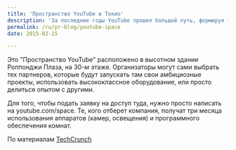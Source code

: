 ```yaml
---
title: 'Пространство YouTube в Токио'
description: 'За последние годы YouTube прошел большой путь, формируя творческое сообщество поклонников видео-формата. Компания вкладывалась в инструменты и устройства, а также в обучение пользователей. Недавно к этому добавилась организация специальных помещений для производства и обработки видео: в Лондоне, перед Олимпийскими играми 2012, а также в Лос Анджелесе. Недавно было открыто первое такое место в Азии, в Токио.'
permalink: /ru/pr-blog/youtube-space
date: 2015-02-15

---
```


Это "Пространство YouTube" расположено в высотном здании Роппонджи Плаза, на 30-м этаже. Организаторы могут сами выбрать тех партнеров, которые будут запускать там свои амбициозные проекты, использовать высококлассное  оборудование, или просто делиться опытом с другими.

Для того, чтобы подать заявку на доступ туда, нужно просто написать  на youtube.com/space. Те, кого отберет компания, получат три месяца использования аппаратов (камер, освещения) и программного обеспечения комнат.

По материалам <a href="http://techcrunch.com/2013/02/13/youtube-creator-space-tokyo/">TechCrunch</a>

